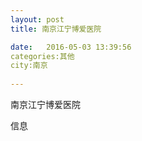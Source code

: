 ```yaml
--- 
layout: post 
title: 南京江宁博爱医院

date:   2016-05-03 13:39:56 
categories:其他  
city:南京
  
--- 
```

   
南京江宁博爱医院

信息


